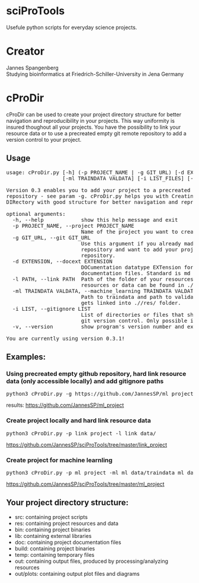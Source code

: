 # sciProTools
Usefule python scripts for everyday science projects.

# Creator
Jannes Spangenberg<br>
Studying bioinformatics at Friedrich-Schiller-University in Jena Germany<br>

# cProDir
cProDir can be used to create your project directory structure for better navigation and reproducibility in your projects.
This way uniformity is insured thoughout all your projects.
You have the possibility to link your resource data or to use a precreated empty git remote repository to add a version control to your project.

## Usage
<pre>
usage: cProDir.py [-h] (-p PROJECT_NAME | -g GIT_URL) [-d EXTENSION] [-l PATH]
                  [-ml TRAINDATA VALDATA] [-i LIST_FILES] [-v]

Version 0.3 enables you to add your project to a precreated remote git
repository - see param -g. cProDir.py helps you with Creating your PROject
DIRectory with good structure for better navigation and reproducibility.

optional arguments:
  -h, --help            show this help message and exit
  -p PROJECT_NAME, --project PROJECT_NAME
                        Name of the project you want to create locally.
  -g GIT_URL, --git GIT_URL
                        Use this argument if you already made an empty
                        repository and want to add your project to the remote
                        repository.
  -d EXTENSION, --docext EXTENSION
                        DOCumentation datatype EXTension for your
                        documentation files. Standard is md for markdown.
  -l PATH, --link PATH  Path of the folder of your resources/data. The linked
                        resources or data can be found in ./<project>/res/.
  -ml TRAINDATA VALDATA, --machine_learning TRAINDATA VALDATA
                        Path to traindata and path to validationsdata. Data
                        gets linked into ./<project>/res/ folder.
  -i LIST, --gitignore LIST
                        List of directories or files that should be ignored in
                        git version control. Only possible if -g is used!
  -v, --version         show program's version number and exit

You are currently using version 0.3.1!
</pre>

## Examples:

### Using precreated empty github repository, hard link resource data (only accessible locally) and add gitignore paths
<pre>
python3 cProDir.py -g https://github.com/JannesSP/ml_project -ml ml_data/traindata ml_data/valdata -i 'res/*' -i '!res/README.md' -i '.gitignore'
</pre>
results: https://github.com/JannesSP/ml_project

### Create project locally and hard link resource data
<pre>
python3 cProDir.py -p link_project -l link_data/
</pre>
https://github.com/JannesSP/sciProTools/tree/master/link_project

### Create project for machine learnling
<pre>
python3 cProDir.py -p ml_project -ml ml_data/traindata ml_data/valdata
</pre>
https://github.com/JannesSP/sciProTools/tree/master/ml_project

## Your project directory structure:
-   src: containing project scripts
-   res: containing project resources and data
-   bin: containing project binaries
-   lib: containing external libraries
-   doc: containing project documentation files
-   build: containing project binaries
-   temp: containing temporary files
-   out: containing output files, produced by processing/analyzing resources
-   out/plots: containing output plot files and diagrams